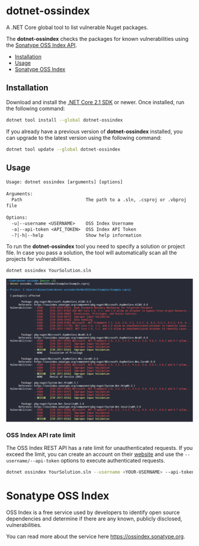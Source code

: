 # dotnet-ossindex

A .NET Core global tool to list vulnerable Nuget packages.

The **dotnet-ossindex** checks the packages for known vulnerabilities using the [Sonatype OSS Index API](#sonatype-oss-index).

- [Installation](#installation)
- [Usage](#usage)
- [Sonatype OSS Index](#sonatype-oss-index)

## Installation

Download and install the [.NET Core 2.1 SDK](https://www.microsoft.com/net/download) or newer. Once installed, run the following command:

```bash
dotnet tool install --global dotnet-ossindex
```

If you already have a previous version of **dotnet-ossindex** installed, you can upgrade to the latest version using the following command:

```bash
dotnet tool update --global dotnet-ossindex
```

## Usage

```text
Usage: dotnet ossindex [arguments] [options]

Arguments:
  Path                        The path to a .sln, .csproj or .vbproj file

Options:
  -u|--username <USERNAME>    OSS Index Username
  -a|--api-token <API_TOKEN>  OSS Index API Token
  -?|-h|--help                Show help information
```

To run the **dotnet-ossindex** tool you need to specify a solution or project file. In case you pass a solution, the tool will automatically scan all the projects for vulnerabilities.

```bash
dotnet ossindex YourSolution.sln
```

![Screenshot of dotnet-ossindex](screenshot.png)

### OSS Index API rate limit

The OSS Index REST API has a rate limit for unauthenticated requests. If you exceed the limit, you can create an account on their [website](https://ossindex.sonatype.org) and use the `--username/--api-token` options to execute authenticated requests.

```bash
dotnet ossindex YourSolution.sln --username <YOUR-USERNAME> --api-token <YOUR-API-TOKEN>
```

# Sonatype OSS Index

OSS Index is a free service used by developers to identify open source dependencies and determine if there are any known, publicly disclosed, vulnerabilities. 

You can read more about the service here https://ossindex.sonatype.org.
